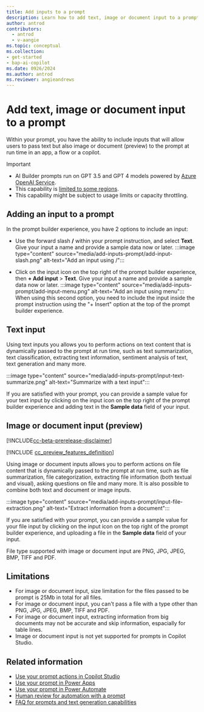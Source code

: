 ```yaml
---
title: Add inputs to a prompt
description: Learn how to add text, image or document input to a prompt.
author: antrod
contributors:
  - antrod
  - v-aangie
ms.topic: conceptual
ms.collection: 
- get-started
- bap-ai-copilot
ms.date: 0926/2024
ms.author: antrod
ms.reviewer: angieandrews
---
```


# Add text, image or document input to a prompt
Within your prompt, you have the ability to include inputs that will allow users to pass text but also image or document (preview) to the prompt at run time in an app, a flow or a copilot.


> [!IMPORTANT]
> - AI Builder prompts run on GPT 3.5 and GPT 4 models powered by [Azure OpenAI Service](/azure/ai-services/openai/whats-new).
> - This capability is [limited to some regions](availability-region.md#prompts).
> - This capability might be subject to usage limits or capacity throttling.

## Adding an input to a prompt
In the prompt builder experience, you have 2 options to include an input:

- Use the forward slash **/** within your prompt instruction, and select **Text**. Give your input a name and provide a sample data now or later.
:::image type="content" source="media/add-inputs-prompt/add-input-slash.png" alt-text="Add an input using /":::

- Click on the input icon on the top right of the prompt builder experience, then **+ Add input** > **Text**. Give your input a name and provide a sample data now or later.
:::image type="content" source="media/add-inputs-prompt/add-input-menu.png" alt-text="Add an input using menu":::
When using this second option, you need to include the input inside the prompt instruction using the "+ Insert" option at the top of the prompt builder experience.


## Text input
Using text inputs you allows you to perform actions on text content that is dynamically passed to the prompt at run time, such as text summarization, text classification, extracting text information, sentiment analysis of text, text generation and many more.

:::image type="content" source="media/add-inputs-prompt/input-text-summarize.png" alt-text="Summarize with a text input":::

If you are satisfied with your prompt, you can provide a sample value for your text input by clicking on the input icon on the top right of the prompt builder experience and adding text in the **Sample data** field of your input.


## Image or document input (preview)
[!INCLUDE[cc-beta-prerelease-disclaimer](./includes/cc-beta-prerelease-disclaimer.md)]

[!INCLUDE [cc_preview_features_definition](./includes/cc-preview-features-definition.md)]

Using image or document inputs allows you to perform actions on file content that is dynamically passed to the prompt at run time, such as file summarization, file categorization, extracting file information (both textual and visual), asking questions on file and many more. It is also possible to combine both text and document or image inputs.

:::image type="content" source="media/add-inputs-prompt/input-file-extraction.png" alt-text="Extract information from a document":::

If you are satisfied with your prompt, you can provide a sample value for your file input by clicking on the input icon on the top right of the prompt builder experience, and uploading a file in the **Sample data** field of your input.

File type supported with image or document input are PNG, JPG, JPEG, BMP, TIFF and PDF.


## Limitations

- For image or document input, size limitation for the files passed to be prompt is 25Mb in total for all files.
- For image or document input, you can't pass a file with a type other than PNG, JPG, JPEG, BMP, TIFF and PDF.
- For image or document input, extracting information from big documents may not be accurate and skip information, espacially for table lines.
- Image or document input is not yet supported for prompts in Copilot Studio.


## Related information

- [Use your prompt actions in Copilot Studio](use-a-custom-prompt-in-mcs.md)
- [Use your prompt in Power Apps](use-a-custom-prompt-in-app.md)
- [Use your prompt in Power Automate](use-a-custom-prompt-in-flow.md)
- [Human review for automation with a prompt](azure-openai-human-review.md)
- [FAQ for prompts and text generation capabilities](faqs-text-generation.md)
